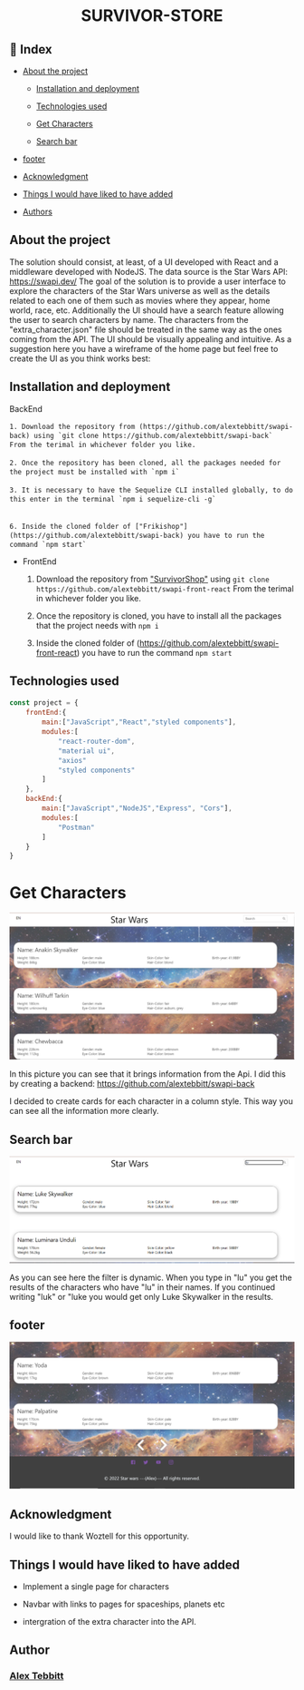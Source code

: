 #  <center>SURVIVOR-STORE</center> 

 ## :bookmark: Index 

 - [About the project](#)

    - [Installation and deployment](#)

    - [Technologies used](#)

    - [Get Characters](#)

    - [Search bar](#)

- [footer](#)

- [Acknowledgment](#)

- [Things I would have liked to have added](#)

- [Authors](#)

## About the project

The solution should consist, at least, of a UI developed with React and a middleware
developed with NodeJS. The data source is the Star Wars API: https://swapi.dev/
The goal of the solution is to provide a user interface to explore the characters of the
Star Wars universe as well as the details related to each one of them such as movies
where they appear, home world, race, etc.
Additionally the UI should have a search feature allowing the user to search characters
by name.
The characters from the "extra_character.json" file should be treated in the same way as
the ones coming from the API.
The UI should be visually appealing and intuitive. As a suggestion here you have a
wireframe of the home page but feel free to create the UI as you think works best:

## Installation and deployment

BackEnd

    1. Download the repository from (https://github.com/alextebbitt/swapi-back) using `git clone https://github.com/alextebbitt/swapi-back`  From the terimal in whichever folder you like.  

    2. Once the repository has been cloned, all the packages needed for the project must be installed with `npm i` 

    3. It is necessary to have the Sequelize CLI installed globally, to do this enter in the terminal `npm i sequelize-cli -g`


    6. Inside the cloned folder of ["Frikishop"](https://github.com/alextebbitt/swapi-back) you have to run the command `npm start`

- FrontEnd

    1. Download the repository from ["SurvivorShop"](https://github.com/alextebbitt/swapi-front-react) using `git clone https://github.com/alextebbitt/swapi-front-react` From the terimal in whichever folder you like.

    2. Once the repository is cloned, you have to install all the packages that the project needs with `npm i`

    3. Inside the cloned folder of (https://github.com/alextebbitt/swapi-front-react) you have to run the command `npm start`

## Technologies used

```JavaScript
const project = {
    frontEnd:{
        main:["JavaScript","React","styled components"],
        modules:[
            "react-router-dom",
            "material ui",
            "axios"
            "styled components"
        ]
    },
    backEnd:{
        main:["JavaScript","NodeJS","Express", "Cors"],
        modules:[
            "Postman"
        ]
    }
} 
```


# Get Characters

![Get Characters](./assetsReadme/Screenshot%202022-09-30%20030213.png)

 In this picture you can see that it brings information from the Api. I did this by creating a backend: https://github.com/alextebbitt/swapi-back

 I decided to create cards for each character in a column style. This way you can see all the information more clearly. 

## Search bar

![Search bar](./assetsReadme/Screenshot%202022-09-30%20030311.png)

As you can see here the filter is dynamic. When you type in "lu" you get the results of the characters who have "lu" in their names. If you continued writing "luk" or "luke you would get only Luke Skywalker in the results. 




## footer 

![Screenshot of the footer](./assetsReadme/Screenshot%202022-09-30%20030351.png)


## Acknowledgment

I would like to thank Woztell for this opportunity.

## Things I would have liked to have added

- Implement a single page for characters

- Navbar with links to pages for spaceships, planets etc

- intergration of the extra character into the API.


## Author

### [Alex Tebbitt](https://github.com/alextebbitt)
